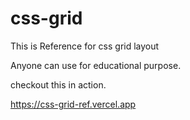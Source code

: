 # css-grid

This is Reference for css grid layout

Anyone can use for educational purpose.

checkout this in action.

https://css-grid-ref.vercel.app

